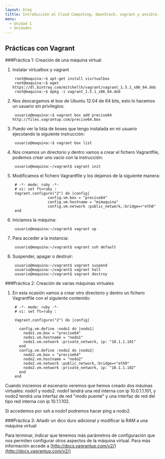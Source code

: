 ```yaml
---
layout: blog
tittle: Introducción al Cloud Computing, OpenStack, vagrant y ansible. 
menu:
  - Unidad 1
  - Unidades
---
```

## Prácticas con Vagrant

###Práctica 1: Creación de una máquina virtual

1) Instalar virtualbox y vagrant

		root@maquina:~$ apt-get install visrtualbox
		root@maquina:~$ wget https://dl.bintray.com/mitchellh/vagrant/vagrant_1.5.1_x86_64.deb
		root@maquina:~$ dpkg -i vagrant_1.5.1_x86_64.deb

2) Nos descargamos el box de Ubuntu 12.04 de 64 bits, esto lo hacemos un usuario sin privilegios:

        usuario@maquina:~$ vagrant box add precise64 http://files.vagrantup.com/precise64.box
        
3) Puedo ver la lista de boxes que tengo instalada en mi usuario ejecutando la siguiente instrucción:

        usuario@maquina:~$ vagrant box list
        
4) Nos creamos un directorio y dentro vamos a crear el fichero Vagrantfile, podemos crear uno vacio con la instrucción:
        
        usuario@maquina:~/vagrant$ vagrant init
        
5) Modificamos el fichero Vagrantfile y los dejamos de la siguiente manera:

        # -*- mode: ruby -*-
        # vi: set ft=ruby :
        Vagrant.configure("2") do |config|
                       config.vm.box = "precise64"
                       config.vm.hostname = "mimaquina"
                       config.vm.network :public_network,:bridge=>"eth0"
        end    
        
6) Iniciamos la máquina:

        usuario@maquina:~/vagrant$ vagrant up
        
7) Para acceder a la instancia:
   	
        usuario@maquina:~/vagrant$ vagrant ssh default
    	      
8) Suspender, apagar o destruir:
    	
        usuario@maquina:~/vagrant$ vagrant suspend
        usuario@maquina:~/vagrant$ vagrant halt
        usuario@maquina:~/vagrant$ vagrant destroy
    	       
     
        
###Práctica 2: Creación de varias máquinas virtuales

1) En esta ocasión vamos a crear otro directorio y dentro un fichero Vagrantfile con el siguiente contenido:

        # -*- mode: ruby -*-
        # vi: set ft=ruby :
        
        Vagrant.configure("2") do |config|
        
          config.vm.define :nodo1 do |nodo1|
            nodo1.vm.box = "precise64"
            nodo1.vm.hostname = "nodo1"
            nodo1.vm.network :private_network, ip: "10.1.1.101"
          end
          config.vm.define :nodo2 do |nodo2|
            nodo2.vm.box = "precise64"
            nodo2.vm.hostname = "nodo2"
            nodo2.vm.network :public_network,:bridge=>"eth0"
            nodo2.vm.network :private_network, ip: "10.1.1.102"
          end
        end

Cuando iniciemos el escenario veremos que hemos creado dos máuinas virtuales: nodo1 y nodo2. 
nodo1 tendrá una red interna con ip 10.0.1.1.101, y nodo2 tendrá una interfaz de red "modo puente" y una interfaz de red del tipo red interna con ip 10.1.1.102.

Si accedemos por ssh a nodo1 podremos hacer ping a nodo2.


###Práctica 3: Añadir un dico duro adicional y modificar la RAM a una máquina virtual

Para terminar, indicar que tenemos más parámetros de configuración que nos permiten configurar otros aspectos de la máquina virtual. Para más información accede a [http://docs.vagrantup.com/v2/](http://docs.vagrantup.com/v2/)

